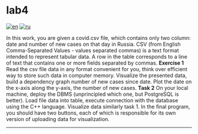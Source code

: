 # lab4
[![en](https://img.shields.io/badge/lang-en-red.svg)](https://github.com/nikolay2022/sem3_c-/blob/main/lab4/README.md)
[![ru](https://img.shields.io/badge/lang-ru-green.svg)](https://github.com/nikolay2022/sem3_c-/blob/main/lab4/README.ru.md)

In this work, you are given a covid.csv file, which contains only two
column: date and number of new cases on that day in Russia.
CSV (from English Comma-Separated Values - values ​​separated
commas) is a text format intended to represent
tabular data. A row in the table corresponds to a line of text that
contains one or more fields separated by commas.
**Exercise 1**
Read the csv file data in any format convenient for you, think over
efficient way to store such data in computer memory.
Visualize the presented data, build a dependency graph
number of new cases since date. Plot the date on the x-axis
along the y-axis, the number of new cases.
**Task 2**
On your local machine, deploy the DBMS (unprincipled
which one, but PostgreSQL is better). Load file data into table, execute
connection with the database using the C++ language. Visualize data similarly
task 1.
In the final program, you should have two buttons, each of which
is responsible for its own version of uploading data for visualization.

---
